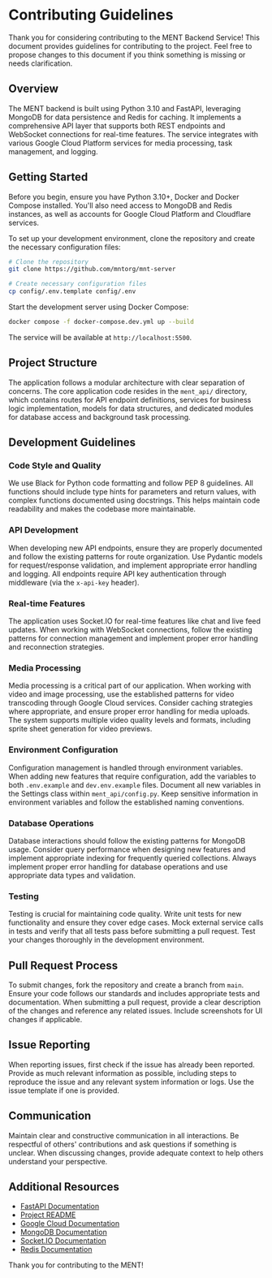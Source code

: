 # Contributing Guidelines
Thank you for considering contributing to the MENT Backend Service! This document provides guidelines for contributing to the project. Feel free to propose changes to this document if you think something is missing or needs clarification.

## Overview
The MENT backend is built using Python 3.10 and FastAPI, leveraging MongoDB for data persistence and Redis for caching. It implements a comprehensive API layer that supports both REST endpoints and WebSocket connections for real-time features. The service integrates with various Google Cloud Platform services for media processing, task management, and logging.

## Getting Started
Before you begin, ensure you have Python 3.10+, Docker and Docker Compose installed. You'll also need access to MongoDB and Redis instances, as well as accounts for Google Cloud Platform and Cloudflare services.

To set up your development environment, clone the repository and create the necessary configuration files:

```bash
# Clone the repository
git clone https://github.com/mntorg/mnt-server

# Create necessary configuration files
cp config/.env.template config/.env
```

Start the development server using Docker Compose:

```bash
docker compose -f docker-compose.dev.yml up --build
```

The service will be available at `http://localhost:5500`.

## Project Structure
The application follows a modular architecture with clear separation of concerns. The core application code resides in the `ment_api/` directory, which contains routes for API endpoint definitions, services for business logic implementation, models for data structures, and dedicated modules for database access and background task processing.

## Development Guidelines

### Code Style and Quality
We use Black for Python code formatting and follow PEP 8 guidelines. All functions should include type hints for parameters and return values, with complex functions documented using docstrings. This helps maintain code readability and makes the codebase more maintainable.

### API Development
When developing new API endpoints, ensure they are properly documented and follow the existing patterns for route organization. Use Pydantic models for request/response validation, and implement appropriate error handling and logging. All endpoints require API key authentication through middleware (via the `x-api-key` header).

### Real-time Features
The application uses Socket.IO for real-time features like chat and live feed updates. When working with WebSocket connections, follow the existing patterns for connection management and implement proper error handling and reconnection strategies.

### Media Processing
Media processing is a critical part of our application. When working with video and image processing, use the established patterns for video transcoding through Google Cloud services. Consider caching strategies where appropriate, and ensure proper error handling for media uploads. The system supports multiple video quality levels and formats, including sprite sheet generation for video previews.

### Environment Configuration
Configuration management is handled through environment variables. When adding new features that require configuration, add the variables to both `.env.example` and `dev.env.example` files. Document all new variables in the Settings class within `ment_api/config.py`. Keep sensitive information in environment variables and follow the established naming conventions.

### Database Operations
Database interactions should follow the existing patterns for MongoDB usage. Consider query performance when designing new features and implement appropriate indexing for frequently queried collections. Always implement proper error handling for database operations and use appropriate data types and validation.

### Testing
Testing is crucial for maintaining code quality. Write unit tests for new functionality and ensure they cover edge cases. Mock external service calls in tests and verify that all tests pass before submitting a pull request. Test your changes thoroughly in the development environment.

## Pull Request Process
To submit changes, fork the repository and create a branch from `main`. Ensure your code follows our standards and includes appropriate tests and documentation. When submitting a pull request, provide a clear description of the changes and reference any related issues. Include screenshots for UI changes if applicable.

## Issue Reporting
When reporting issues, first check if the issue has already been reported. Provide as much relevant information as possible, including steps to reproduce the issue and any relevant system information or logs. Use the issue template if one is provided.

## Communication

Maintain clear and constructive communication in all interactions. Be respectful of others' contributions and ask questions if something is unclear. When discussing changes, provide adequate context to help others understand your perspective.

## Additional Resources
- [FastAPI Documentation](https://fastapi.tiangolo.com/)
- [Project README](README.md)
- [Google Cloud Documentation](https://cloud.google.com/docs)
- [MongoDB Documentation](https://docs.mongodb.com/)
- [Socket.IO Documentation](https://socket.io/docs/v4/)
- [Redis Documentation](https://redis.io/documentation)

Thank you for contributing to the MENT!
